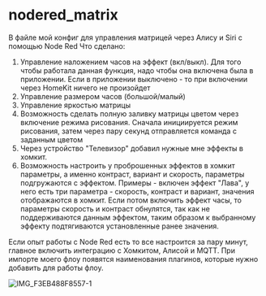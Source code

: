 # nodered_matrix

В файле мой конфиг для управления матрицей через Алису и Siri с помощью Node Red
Что сделано:

1. Управление наложением часов на эффект (вкл/выкл). Для того чтобы работала данная функция, надо чтобы она включена была в приложении. Если в приложении выключено - то при включении через HomeKit ничего не произойдет
2. Управление размером часов (большой/малый)
3. Управление яркостью матрицы
4. Возможность сделать полную заливку матрицы цветом через включение режима рисования. Сначала инициируется режим рисования, затем через пару секунд отправляется команда с заданным цветом
5. Через устройство "Телевизор" добавил нужные мне эффекты в хомкит.
6. Возможность настроить у проброшенных эффектов в хомкит параметры, а именно контраст, вариант и скорость, параметры подгружаются с эффектом. Примеры - включен эффект "Лава", у него есть три параметра - скорость, контраст и вариант, значения отображаются в хомкит. Если потом включить эффект часы, то параметры скорость и контраст обнулятся, так как не поддерживаются данным эффектом, таким образом к выбранному эффекту подтягиваются установленные ранее значения.

Если опыт работы с Node Red есть то все настроится за пару минут, главное включить интеграцию с Хомкитом, Алисой и MQTT. При импорте моего флоу появятся наименования плагинов, которые нужно добавить для работы флоу.

![IMG_F3EB488F8557-1](https://user-images.githubusercontent.com/96921934/160301274-37bf9e12-6862-4a1f-b2ab-621d94b11311.jpeg)

